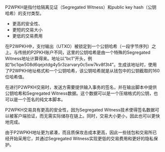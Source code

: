 P2WPKH是指付给隔离见证（Segregated Witness）和public key hash（公钥哈希）的支付类型。

- 更高的安全性、
- 更短的交易大小
- 更低的交易费用

在P2WPKH中，支付输出（UTXO）被锁定到一个公钥哈希（一段字节序列）之上。与传统的P2PKH账户不同，这里的公钥哈希是由一个特殊的Segregated Witness地址计算得来。地址以“bc1”开头，例如“bc1qw508d6qejxtdg4y5r3zarvary0c5xw7kv8f3t4”。生成该地址时，使用了P2WPKH地址格式和一个公钥哈希，该公钥哈希就是从钱包中的公钥截取的160位哈希值。

在进行P2WPKH交易时，发送方需要提供输入事务的签名，并在输出脚本中提供公钥哈希和Segregated Witness数据。这个数据可以是一个压缩格式的公钥，也可以是一个签名的纯文本脚本。

P2WPKH交易具有更高的安全性，因为Segregated Witness技术使得签名数据可以被客户端验证，而无需实际储存在链上。同时，交易大小更小，因此也可以更快地完成。

由于P2WPKH地址更为紧凑，而且质保攻击成本更高，因此一些钱包和交易所已经开始采用它，并通过Segregated Witness实现更低的交易费用和更好的隐私保护。
